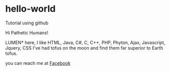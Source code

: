 # hello-world
Tutorial using github

Hi Pathetic Humans!

LUMEN* here, I like HTML, Java, C#, C, C++, PHP, Phyton, Ajax, Javascript, Jquery, CSS
I've had tofus on the moon and find them far superior to Earth tofus.

you can reach me at [Facebook](https://www.facebook.com/cmetamorph)
